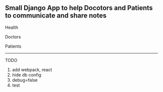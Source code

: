 ## Small Django App to help Docotors and Patients to communicate and share notes

Health 
  
  Doctors

  Patients

***

TODO

1. add webpack, react
2. hide db config
3. debug=false
4. test
